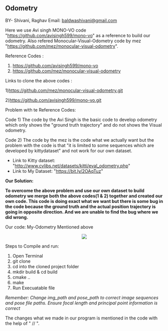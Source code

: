 ## Odometry 

BY- Shivani, Raghav
Email: baldwashivani@gmail.com

Here we use  Avi singh MONO-VO code "https://github.com/avisingh599/mono-vo" as a reference to build our odometry.
Also refered Monocular-Visual-Odometry code by mez "https://github.com/mez/monocular-visual-odometry".

Reference Codes :
1) https://github.com/avisingh599/mono-vo
2) https://github.com/mez/monocular-visual-odometry

Links to clone the above codes : 

1)https://github.com/mez/monocular-visual-odometry.git 

2)https://github.com/avisingh599/mono-vo.git

Problem with te Reference Codes:

Code 1) The code by the Avi Singh is the basic code to develop odometry which only shows the "ground truth trajectory" and do not shows the Visual odometry.

Code 2) The code by the mez is the code what we actually want but the problem with the code is that "it is limited to some sequences which are developed by kittydataset" and not work for our own dataset.

- Link to Kitty dataset: "http://www.cvlibs.net/datasets/kitti/eval_odometry.php"
- Link to My Dataset: "https://bit.ly/2OAqTuz" 

**Our Solution:**

**To overcome the above problem and use our own dataset to build odometry we merge both the above codes(1 & 2) together and created our own code.  This code is doing exact what we want but there is some bug in the code because the ground truth and the actual position trajectory is going in opposite direction. And we are unable to find the bug where we did wrong.** 

Our code: My-Odometry Mentioned above
<p align="center">
  <img src="https://github.com/Shivani1796/Odometry-/blob/master/AviSingh/1.png">
</p>

Steps to Compile and run:

1) Open Terminal
2) git clone 
3) cd into the cloned project folder 
4) mkdir build & cd build
5) cmake ..
6) make 
7) Run Execuatable file

*Remember: Change img_path and pose_path to correct image sequences and pose file paths. 
	  Ensure focal length and principal point information is correct* 
          
The changes what we made in our program is mentioned in the code with the help of " // ".

